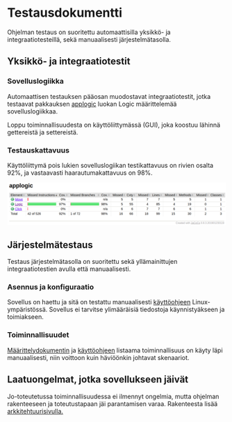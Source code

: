 # Testausdokumentti

Ohjelman testaus on suoritettu automaattisilla yksikkö- ja integraatiotesteillä, sekä manuaalisesti järjestelmätasolla.

## Yksikkö- ja integraatiotestit

### Sovelluslogiikka

Automaattisen testauksen pääosan muodostavat integraatiotestit, jotka testaavat pakkauksen [applogic](https://github.com/fir3porkkana/ot-harjoitustyo/tree/master/Miinaharava/src/main/java/applogic) luokan Logic määrittelemää sovelluslogiikkaa.

Loppu toiminnallisuudesta on käyttöliittymässä (GUI), joka koostuu lähinnä gettereistä ja settereistä.

### Testauskattavuus

Käyttöliittymä pois lukien sovelluslogiikan testikattavuus on rivien osalta 92%, ja vastaavasti haarautumakattavuus on 98%.

![testauskattavuus](https://github.com/fir3porkkana/ot-harjoitustyo/blob/master/dokumentaatio/Screenshot%20at%2021-54-43.png)


## Järjestelmätestaus

Testaus järjestelmätasolla on suoritettu sekä yllämainittujen integraatiotestien avulla että manuaalisesti.

### Asennus ja konfiguraatio

Sovellus on haettu ja sitä on testattu manuaalisesti [käyttöohjeen](https://github.com/fir3porkkana/ot-harjoitustyo/blob/master/dokumentaatio/kayttoohje.md) Linux-ympäristössä. Sovellus ei tarvitse ylimääräisiä tiedostoja käynnistyäkseen ja toimiakseen.

### Toiminnallisuudet

[Määrittelydokumentin](https://github.com/fir3porkkana/ot-harjoitustyo/blob/master/dokumentaatio/vaatimusmaarittely.md) ja [käyttöohjeen](https://github.com/fir3porkkana/ot-harjoitustyo/blob/master/dokumentaatio/kayttoohje.md) listaama toiminnallisuus on käyty läpi manuaalisesti, niin voittoon kuin häviöönkin johtavat skenaariot.

## Laatuongelmat, jotka sovellukseen jäivät

Jo-toteutetussa toiminnallisuudessa ei ilmennyt ongelmia, mutta ohjelman rakenteeseen ja toteutustapaan jäi parantamisen varaa. Rakenteesta lisää [arkkitehtuurisivulla.](https://github.com/fir3porkkana/ot-harjoitustyo/blob/master/dokumentaatio/arkkitehtuuri.md)
